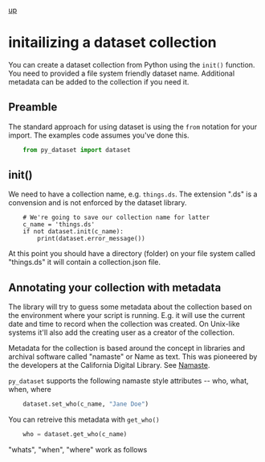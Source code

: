
[up](./)

# initailizing a dataset collection

You can create a dataset collection from Python using the `init()`
function.  You need to provided a file system friendly dataset name.
Additional metadata can be added to the collection if you need it.

## Preamble

The standard approach for using dataset is using the `from`
notation for your import.  The examples code assumes you've
done this.

```python
    from py_dataset import dataset
```


## init()

We need to have a collection name, e.g. `things.ds`. The extension
".ds" is a convension and is not enforced by the dataset library.

```
    # We're going to save our collection name for latter
    c_name = 'things.ds' 
    if not dataset.init(c_name):
        print(dataset.error_message())
```

At this point you should have a directory (folder) on your file
system called "things.ds" it will contain a collection.json file.

## Annotating your collection with metadata

The library will try to guess some metadata about the collection
based on the environment where your script is running. E.g. 
it will use the current date and time to record when the collection
was created. On Unix-like systems it'll also add the creating
user as a creator of the collection.

Metadata for the collection is based around the concept in
libraries and archival software called "namaste" or Name as text.
This was pioneered by the developers at the California Digital Library.
See [Namaste](https://confluence.ucop.edu/display/Curation/Namaste).

`py_dataset` supports the following namaste style attributes --
who, what, when, where

```python
    dataset.set_who(c_name, "Jane Doe")
```

You can retreive this metadata with `get_who()`

```python
    who = dataset.get_who(c_name)
```

"whats", "when", "where" work as follows

